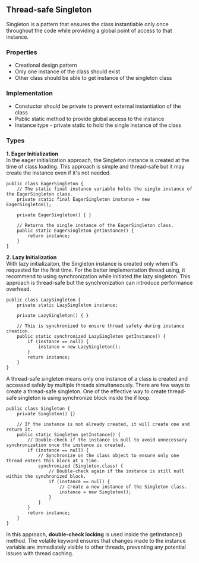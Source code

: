 <h2>Thread-safe Singleton</h2>

Singleton is a pattern that ensures the class instantiable only once throughout the code while providing a global point of access to that instance.

### Properties
- Creational design pattern
- Only one instance of the class should exist
- Other class should be able to get instance of the singleton class

### Implementation
- Constuctor should be private to prevent external instantiation of the class
- Public static method to provide global access to the instance
- Instance type - private static to hold the single instance of the class

### Types
<b>1. Eager Initialization</b><br>
In the eager initialization approach, the Singleton instance is created at the time of class loading. This approach is simple and thread-safe but it may create the instance even if it's not needed.
```
public class EagerSingleton {
    // The static final instance variable holds the single instance of the EagerSingleton class.
    private static final EagerSingleton instance = new EagerSingleton();

    private EagerSingleton() { }

    // Returns the single instance of the EagerSingleton class.
    public static EagerSingleton getInstance() {
        return instance;
    }
}
```
<b>2. Lazy Initialization</b><br>
With lazy initializaiton, the Singleton instance is created only when it's requested for the first time. For the better implementation thread using, it recommend to using synchronization while initiated the lazy singleton. This approach is thread-safe but the synchronization can introduce performance overhead.
```
public class LazySingleton {
    private static LazySingleton instance;

    private LazySingleton() { }

    // This is synchronized to ensure thread safety during instance creation.
    public static synchronized LazySingleton getInstance() {
        if (instance == null) {
            instance = new LazySingleton();
        }
        return instance;
    }
}
```
A thread-safe singleton means only one instance of a class is created and accessed safely by multiple threads simultaneously. There are few ways to create a thread-safe singleton. One of the effective way to create thread-safe singleton is using synchronize block inside the if loop.
```
public class Singleton {
    private Singleton() {}

    // If the instance is not already created, it will create one and return it.
    public static Singleton getInstance() {
        // Double-check if the instance is null to avoid unnecessary synchronization once the instance is created.
        if (instance == null) {
            // Synchronize on the class object to ensure only one thread enters this block at a time.
            synchronized (Singleton.class) {
                // Double-check again if the instance is still null within the synchronized block.
                if (instance == null) {
                    // Create a new instance of the Singleton class.
                    instance = new Singleton();
                }
            }
        }
        return instance;
    }
}
```
In this approach, <b>double-check locking</b> is used inside the getInstance() method. The volatile keyword ensures that changes made to the instance variable are immediately visible to other threads, preventing any potential issues with thread caching.
